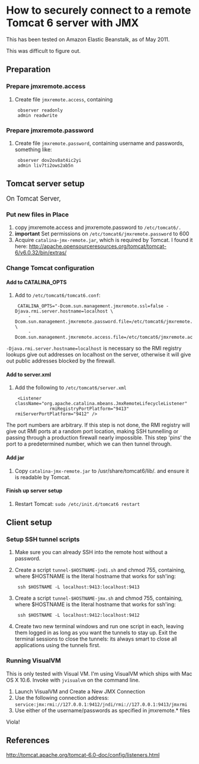 # How to securely connect to a remote Tomcat 6 server with JMX

This has been tested on Amazon Elastic Beanstalk, as of May 2011.

This was difficult to figure out.

## Preparation

### Prepare jmxremote.access

1. Create file `jmxremote.access`, containing

        observer readonly
        admin readwrite

### Prepare jmxremote.password

1. Create file `jmxremote.password`, containing username and passwords, something like:

        observer dov2ov8at4ic2yi
        admin liv7ti2ows2ab5n

## Tomcat server setup

<big>On Tomcat Server,</big>

### Put new files in Place

1. copy jmxremote.access and jmxremote.password to `/etc/tomcat6/.`
1. __important__ Set permissions on `/etc/tomcat6/jmxremote.password` to 600
1. Acquire `catalina-jmx-remote.jar`, which is required by Tomcat.  I found it here: http://apache.opensourceresources.org/tomcat/tomcat-6/v6.0.32/bin/extras/

### Change Tomcat configuration

#### Add to CATALINA_OPTS

1. Add to `/etc/tomcat6/tomcat6.conf`:

        CATALINA_OPTS="-Dcom.sun.management.jmxremote.ssl=false -Djava.rmi.server.hostname=localhost \
            -Dcom.sun.management.jmxremote.password.file=/etc/tomcat6/jmxremote.password \
            -Dcom.sun.management.jmxremote.access.file=/etc/tomcat6/jmxremote.access"

`-Djava.rmi.server.hostname=localhost` is necessary so the RMI registry lookups give out addresses
on localhost on the server, otherwise it will give out public addresses blocked by the firewall.

#### Add to server.xml

1. Add the following to `/etc/tomcat6/server.xml`

        <Listener className="org.apache.catalina.mbeans.JmxRemoteLifecycleListener"
                    rmiRegistryPortPlatform="9413" rmiServerPortPlatform="9412" />

The port numbers are arbitrary.  If this step is not done, the RMI registry will give out RMI
ports at a random port location, making SSH tunnelling or passing through a production firewall
nearly impossible.  This step 'pins' the port to a predetermined number, which we can then tunnel through.

#### Add jar

1. Copy `catalina-jmx-remote.jar` to /usr/share/tomcat6/lib/. and ensure it is readable by Tomcat.

#### Finish up server setup

1. Restart Tomcat: `sudo /etc/init.d/tomcat6 restart`

## Client setup

### Setup SSH tunnel scripts

1. Make sure you can already SSH into the remote host without a password.
1. Create a script `tunnel-$HOSTNAME-jndi.sh` and chmod 755, containing, where $HOSTNAME is the literal hostname that works for ssh'ing:

        ssh $HOSTNAME -L localhost:9413:localhost:9413

1. Create a script `tunnel-$HOSTNAME-jmx.sh` and chmod 755, containing, where $HOSTNAME is the literal hostname that works for ssh'ing:

        ssh $HOSTNAME -L localhost:9412:localhost:9412

1. Create two new terminal windows and run one script in each, leaving them logged in as long as you
want the tunnels to stay up.  Exit the terminal sessions to close the tunnels: its always smart to
close all applications using the tunnels first.

### Running VisualVM

This is only tested with Visual VM.  I'm using VisualVM which ships with Mac OS X 10.6.  Invoke with `jvisualvm` on the command line.

1. Launch VisualVM and Create a New JMX Connection
2. Use the following connection address: `service:jmx:rmi://127.0.0.1:9412/jndi/rmi://127.0.0.1:9413/jmxrmi`
3. Use either of the username/passwords as specified in jmxremote.* files

Viola!

## References

http://tomcat.apache.org/tomcat-6.0-doc/config/listeners.html
